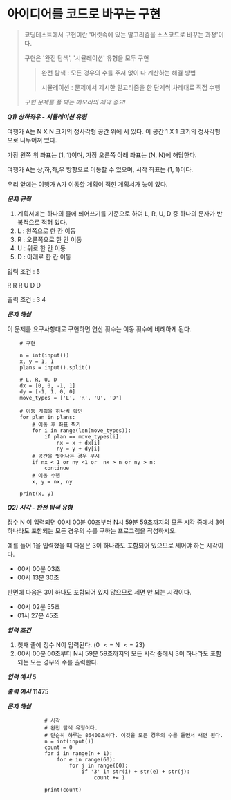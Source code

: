 # 아이디어를 코드로 바꾸는 구현 

> 코딩테스트에서 구현이란 '머릿속에 있는 알고리즘을 소스코드로 바꾸는 과정'이다.
> 
> 구현은 '완전 탐색', '시뮬레이션' 유형을 모두 구현
>> 완전 탐색 : 모든 경우의 수를 주저 없이 다 계산하는 해결 방법
>> 
>> 시뮬레이션 : 문제에서 제시한 알고리즘을 한 단계씩 차례대로 직접 수행
>> 
> *구현 문제를 풀 때는 메모리의 제약 중요!*

***Q1) 상하좌우 - 시뮬레이션 유형***

여행가 A는 N X N 크기의 정사각형 공간 위에 서 있다. 이 공간 1 X 1 크기의 정사각형으로 나누어져 있다.

가장 왼쪽 위 좌표는 (1, 1)이며, 가장 오른쪽 아래 좌표는 (N, N)에 해당한다.

여행가 A는 상,하,좌,우 방향으로 이동할 수 있으며, 시작 좌표는 (1, 1)이다.

우리 앞에는 여행가 A가 이동할 계획이 적힌 계획서가 놓여 있다.

***문제 규칙***

1. 계획서에는 하나의 줄에 띄어쓰기를 기준으로 하여 L, R, U, D 중 하나의 문자가 반복적으로 적혀 있다.
2. L : 왼쪽으로 한 칸 이동
3. R : 오른쪽으로 한 칸 이동
4. U : 위로 한 칸 이동
5. D : 아래로 한 칸 이동

입력 조건 :
5

R R R U D D

출력 조건 :
3 4

***문제 해설***

이 문제를 요구사항대로 구현하면 연산 횟수는 이동 횟수에 비례하게 된다.

        # 구현
        
        n = int(input())
        x, y = 1, 1
        plans = input().split()
        
        # L, R, U, D
        dx = [0, 0, -1, 1]
        dy = [-1, 1, 0, 0]
        move_types = ['L', 'R', 'U', 'D']
        
        # 이동 계획을 하나씩 확인
        for plan in plans:
            # 이동 후 좌표 찍기
            for i in range(len(move_types)):
                if plan == move_types[i]:
                    nx = x + dx[i]
                    ny = y + dy[i]
            # 공간을 벗어나는 경우 무시
            if nx < 1 or ny <1 or  nx > n or ny > n:
                continue
            # 이동 수행
            x, y = nx, ny
        
        print(x, y)


***Q2) 시각 - 완전 탐색 유형***

정수 N 이 입력되면 00시 00분 00초부터 N시 59분 59초까지의 모든 시각 중에서 3이 하나라도 포함되는 모든 경우의 수를 구하는 프로그램을 작성하시오. 

예를 들어 1을 입력했을 때 다음은 3이 하나라도 포함되어 있으므로 세어야 하는 시각이다.

- 00시 00분 03초
- 00시 13분 30초

반면에 다음은 3이 하나도 포함되어 있지 않으므로 세면 안 되는 시각이다.

- 00시 02분 55초
- 01시 27분 45초

***입력 조건***
1. 첫째 줄에 정수 N이 입력된다. (0 $<=$ N $<=$ 23)
2. 00시 00분 00초부터 N시 59분 59초까지의 모든 시각 중에서 3이 하나라도 포함되는 모든 경우의 수를 출력한다.

***입력 예시***
5

***출력 예시***
11475

***문제 해설***

                # 시각
                # 완전 탐색 유형이다.
                # 단순히 하루는 86400초이다. 이것을 모든 경우의 수를 돌면서 새면 된다.
                n = int(input())
                count = 0
                for i in range(n + 1):
                    for e in range(60):
                        for j in range(60):
                            if '3' in str(i) + str(e) + str(j):
                                count += 1

                print(count)
